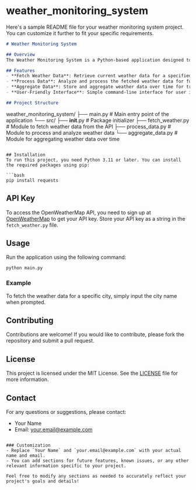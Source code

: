 # weather_monitoring_system
Here's a sample README file for your weather monitoring system project. You can customize it further to fit your specific requirements.

```markdown
# Weather Monitoring System

## Overview
The Weather Monitoring System is a Python-based application designed to fetch, process, and visualize weather data for various cities using the OpenWeatherMap API. This system aims to provide real-time weather information, making it a valuable tool for developers, researchers, and anyone interested in weather data analysis.

## Features
- **Fetch Weather Data**: Retrieve current weather data for a specified city using the OpenWeatherMap API.
- **Process Data**: Analyze and process the fetched weather data for further use.
- **Aggregate Data**: Store and aggregate weather data over time for trend analysis.
- **User-Friendly Interface**: Simple command-line interface for user interaction.

## Project Structure
```
weather_monitoring_system/
├── main.py                  # Main entry point of the application
└── src/
    ├── __init__.py          # Package initializer
    ├── fetch_weather.py      # Module to fetch weather data from the API
    ├── process_data.py       # Module to process and analyze weather data
    └── aggregate_data.py      # Module for aggregating weather data over time
```

## Installation
To run this project, you need Python 3.11 or later. You can install the required packages using pip:

```bash
pip install requests
```

## API Key
To access the OpenWeatherMap API, you need to sign up at [OpenWeatherMap](https://openweathermap.org/) to get your API key. Store your API key as a string in the `fetch_weather.py` file.

## Usage
Run the application using the following command:

```bash
python main.py
```

### Example
To fetch the weather data for a specific city, simply input the city name when prompted.

## Contributing
Contributions are welcome! If you would like to contribute, please fork the repository and submit a pull request.

## License
This project is licensed under the MIT License. See the [LICENSE](LICENSE) file for more information.

## Contact
For any questions or suggestions, please contact:

- Your Name
- Email: your.email@example.com
```

### Customization
- Replace `Your Name` and `your.email@example.com` with your actual name and email.
- You can add sections for future features, known issues, or any other relevant information specific to your project.

Feel free to modify any sections as needed to accurately reflect your project's goals and details!
